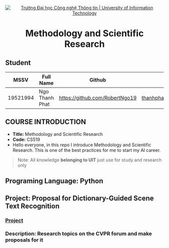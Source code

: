<!-- Banner -->
<p align="center">
  <a href="https://www.uit.edu.vn/" title="Trường Đại học Công nghệ Thông tin" style="border: none;">
    <img src="https://i.imgur.com/WmMnSRt.png" alt="Trường Đại học Công nghệ Thông tin | University of Information Technology">
  </a>
</p>
<h1 align="center"><b>Methodology and Scientific Research</b></h>

## Student
 MSSV          | Full Name             | Github                    | Email                   |
 ------------- | ---------------------- |---------------------------|------------------------- 
 19521994      | Ngo Thanh Phat        |https://github.com/RobertNgo19  |thanhphat352@gmail.com   |
 
 ## COURSE INTRODUCTION
* **Title:** Methodology and Scientific Research
* **Code:** CS519
*  Hello everyone, in this repo I introduce Methodology and Scientific Research. This is one of the best practices for me to start my AI career.
> Note: All knowledge **belonging to UIT** just use for study and research only

 ## Programing Language: Python
 ## Project: Proposal for Dictionary-Guided Scene Text Recognition
 
 ### [Project](https://github.com/RobertNgo19/Methodology-and-Scientific-Researc_Subject/tree/main/Project)
 ### Description: Research topics on the CVPR forum and make proposals for it


